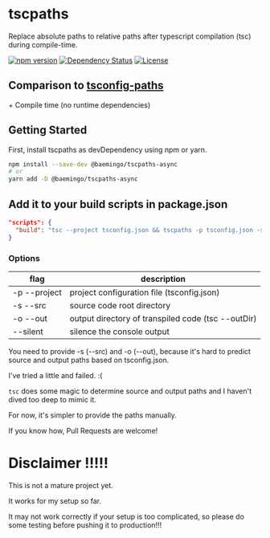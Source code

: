 # tscpaths
Replace absolute paths to relative paths after typescript compilation (tsc) during compile-time.

[![npm version](https://badge.fury.io/js/%40baemingo%2Ftscpaths-async.svg)](https://badge.fury.io/js/%40baemingo%2Ftscpaths-async)
[![Dependency Status](https://david-dm.org/baemingo/tscpaths-async.svg)](https://david-dm.org/baemingo/tscpaths-async)
[![License](http://img.shields.io/:license-mit-blue.svg)](http://doge.mit-license.org)

## Comparison to [tsconfig-paths](https://github.com/dividab/tsconfig-paths)
\+ Compile time (no runtime dependencies)

## Getting Started
First, install tscpaths as devDependency using npm or yarn.

```sh
npm install --save-dev @baemingo/tscpaths-async
# or
yarn add -D @baemingo/tscpaths-async
```

## Add it to your build scripts in package.json
```json
"scripts": {
  "build": "tsc --project tsconfig.json && tscpaths -p tsconfig.json -s ./src -o ./out",
}
```

### Options
| flag         | description                                        |
| ------------ | -------------------------------------------------- |
| -p --project | project configuration file (tsconfig.json)         |
| -s --src     | source code root directory                         |
| -o --out     | output directory of transpiled code (tsc --outDir) |
| --silent     | silence the console output                         |

You need to provide -s (--src) and -o (--out), because it's hard to predict source and output paths based on tsconfig.json.

I've tried a little and failed. :(

`tsc` does some magic to determine source and output paths and I haven't dived too deep to mimic it.

For now, it's simpler to provide the paths manually.

If you know how, Pull Requests are welcome!


# Disclaimer !!!!!
This is not a mature project yet.

It works for my setup so far.

It may not work correctly if your setup is too complicated, so please do some testing before pushing it to production!!!
